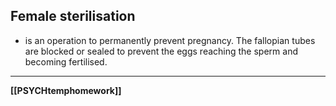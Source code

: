 ## Female sterilisation
- is an operation to permanently prevent pregnancy. The fallopian tubes are blocked or sealed to prevent the eggs reaching the sperm and becoming fertilised.

---
**[[PSYCHtemphomework]]**